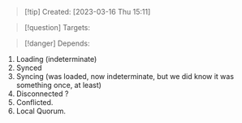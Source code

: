 
>[!tip] Created: [2023-03-16 Thu 15:11]

>[!question] Targets: 

>[!danger] Depends: 

1. Loading (indeterminate)
2. Synced
3. Syncing (was loaded, now indeterminate, but we did know it was something once, at least)
4. Disconnected ?
5. Conflicted.
6. Local Quorum.